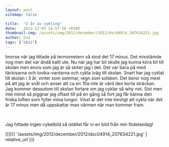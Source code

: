 ```yaml
---
layout: post
sitemap: false

title:  "3 år av cykling"
date:   2012-12-03 14:57:50 +0100
thumbnail-img: /assets/img/2012/december/2012/dsc04914_207634221.jpg
author: Eva
tags: ["2012"]
---
```


Imorse när jag tittade på termometern så stod det 17 minus. Det misstämde nog men det var ändå kallt ute. Nu när jag har bil skulle jag kunna köra bil till skolan men envis som jag är så skiter jag i det. Det var bara på med täckisarna och lovika-vantarna och cykla iväg till skolan. Snart har jag cyklat till skolan i 3 år, vinter som sommar, regn som solsken. Det beror nog mest på att jag är snål och anser att ca en 10a inte är värd den korta sträckan. Jag kommer dessutom till skolan fortare om jag cyklar så why not. Sist men inte minst så piggnar jag oftast till på en gång så fort jag får känna den friska luften som fyller mina lungor. Visst är det inte trevligt att cykla när det är 17 minus men då uppskattar man värmen när man kommer fram. 




 










Jag hittade ingen cykelbild så istället får ni en bild från min födelsedag!

![]({{ '/assets/img/2012/december/2012/dsc04914_207634221.jpg'  | relative_url }})

